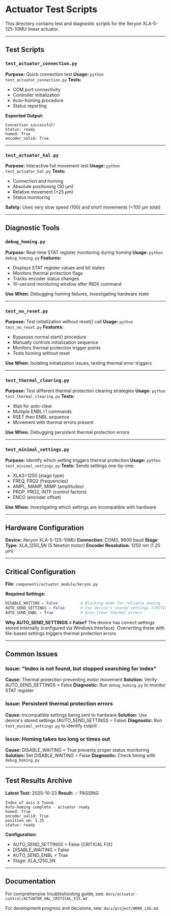 # Actuator Test Scripts

This directory contains test and diagnostic scripts for the Xeryon XLA-5-125-10MU linear actuator.

---

## Test Scripts

### `test_actuator_connection.py`
**Purpose:** Quick connection test
**Usage:** `python test_actuator_connection.py`
**Tests:**
- COM port connectivity
- Controller initialization
- Auto-homing procedure
- Status reporting

**Expected Output:**
```
Connection successful!
Status: ready
homed: True
encoder_valid: True
```

---

### `test_actuator_hal.py`
**Purpose:** Interactive full movement test
**Usage:** `python test_actuator_hal.py`
**Tests:**
- Connection and homing
- Absolute positioning (50 µm)
- Relative movement (+25 µm)
- Status monitoring

**Safety:** Uses very slow speed (100) and short movements (<100 µm total)

---

## Diagnostic Tools

### `debug_homing.py`
**Purpose:** Real-time STAT register monitoring during homing
**Usage:** `python debug_homing.py`
**Features:**
- Displays STAT register values and bit states
- Monitors thermal protection flags
- Tracks encoder status changes
- 10-second monitoring window after INDX command

**Use When:** Debugging homing failures, investigating hardware state

---

### `test_no_reset.py`
**Purpose:** Test initialization without reset() call
**Usage:** `python test_no_reset.py`
**Features:**
- Bypasses normal start() procedure
- Manually controls initialization sequence
- Monitors thermal protection trigger points
- Tests homing without reset

**Use When:** Isolating initialization issues, testing thermal error triggers

---

### `test_thermal_clearing.py`
**Purpose:** Test different thermal protection clearing strategies
**Usage:** `python test_thermal_clearing.py`
**Tests:**
- Wait for auto-clear
- Multiple ENBL=1 commands
- RSET then ENBL sequence
- Movement with thermal errors present

**Use When:** Debugging persistent thermal protection errors

---

### `test_minimal_settings.py`
**Purpose:** Identify which setting triggers thermal protection
**Usage:** `python test_minimal_settings.py`
**Tests:** Sends settings one-by-one:
- XLA3=1250 (stage type)
- FREQ, FRQ2 (frequencies)
- AMPL, MAMP, MIMP (amplitudes)
- PROP, PRO2, INTF (control factors)
- ENCO (encoder offset)

**Use When:** Investigating which settings are incompatible with hardware

---

## Hardware Configuration

**Device:** Xeryon XLA-5-125-10MU
**Connection:** COM3, 9600 baud
**Stage Type:** XLA_1250_5N (5 Newton motor)
**Encoder Resolution:** 1250 nm (1.25 µm)

---

## Critical Configuration

**File:** `components/actuator_module/Xeryon.py`

**Required Settings:**
```python
DISABLE_WAITING = False          # Blocking mode for reliable homing
AUTO_SEND_SETTINGS = False       # Use device's stored settings (CRITICAL!)
AUTO_SEND_ENBL = True            # Auto-clear thermal errors
```

**Why AUTO_SEND_SETTINGS = False?**
The device has correct settings stored internally (configured via Windows Interface). Overwriting these with file-based settings triggers thermal protection errors.

---

## Common Issues

### Issue: "Index is not found, but stopped searching for index"
**Cause:** Thermal protection preventing motor movement
**Solution:** Verify AUTO_SEND_SETTINGS = False
**Diagnostic:** Run `debug_homing.py` to monitor STAT register

### Issue: Persistent thermal protection errors
**Cause:** Incompatible settings being sent to hardware
**Solution:** Use device's stored settings (AUTO_SEND_SETTINGS = False)
**Diagnostic:** Run `test_minimal_settings.py` to identify culprit

### Issue: Homing takes too long or times out
**Cause:** DISABLE_WAITING = True prevents proper status monitoring
**Solution:** Set DISABLE_WAITING = False
**Diagnostic:** Check timing with `debug_homing.py`

---

## Test Results Archive

**Latest Test:** 2025-10-23
**Result:** ✅ PASSING

```
Index of axis X found.
Auto-homing complete - actuator ready
homed: True
encoder_valid: True
position_um: 1.25
status: ready
```

**Configuration:**
- AUTO_SEND_SETTINGS = False (CRITICAL FIX)
- DISABLE_WAITING = False
- AUTO_SEND_ENBL = True
- Stage: XLA_1250_5N

---

## Documentation

For comprehensive troubleshooting guide, see:
`docs/actuator-control/ACTUATOR_HAL_CRITICAL_FIX.md`

For development progress and decisions, see:
`docs/project/WORK_LOG.md`
